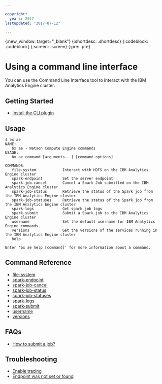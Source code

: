 ```yaml
---

copyright:
  years: 2017
lastupdated: "2017-07-12"

---
```


<!-- Attribute definitions -->
{:new_window: target="_blank"}
{:shortdesc: .shortdesc}
{:codeblock: .codeblock}
{:screen: .screen}
{:pre: .pre}

# Using a command line interface

You can use the Command Line Interface tool to interact with the IBM Analytics Engine cluster.

## Getting Started

- [Install the CLI plugin](./wce-wcl-install.html)

## Usage

```
$ bx ae
NAME:
   bx ae - Watson Compute Engine commands
USAGE:
   bx ae command [arguments...] [command options]

COMMANDS:
   file-system            Interact with HDFS on the IBM Analytics Engine cluster
   spark-endpoint         Set the server endpoint
   spark-job-cancel       Cancel a Spark Job submitted on the IBM Analytics Engine cluster
   spark-job-status       Retrieve the status of the Spark job from the IBM Analytics Engine cluster
   spark-job-statuses     Retrieve the status of the Spark job from the IBM Analytics Engine cluster
   spark-logs             Get spark job logs
   spark-submit           Submit a Spark job to the IBM Analytics Engine cluster
   username               Set the default username for IBM Analytics Engine commands.
   versions               Get the versions of the services running in the IBM Analytics Engine cluster
   help

Enter 'bx ae help [command]' for more information about a command.
```

## Command Reference

- [file-system](./wce-cli-ref-file-system.html)
- [spark-endpoint](./wce-cli-ref-spark-endpoint.html)
- [spark-job-cancel](./wce-cli-ref-spark-job-cancel.html)
- [spark-job-status](./wce-cli-ref-spark-job-status.html)
- [spark-job-statuses](./wce-cli-ref-spark-job-statuses.html)
- [spark-logs](./wce-cli-ref-spark-logs.html)
- [spark-submit](./wce-cli-ref-spark-submit.html)
- [username](./wce-cli-ref-username.html)
- [versions](./wce-cli-ref-versions.html)

## FAQs

- [How to submit a job?](./Spark-Batch.html#wce-cli)

## Troubleshooting

- [Enable tracing](./wce-cli-troubleshoot.html#enable-tracing)
- [Endpoint was not set or found](./wce-cli-troubleshoot.html#endpoint-was-not-set-or-found-call-endpoint-first)


